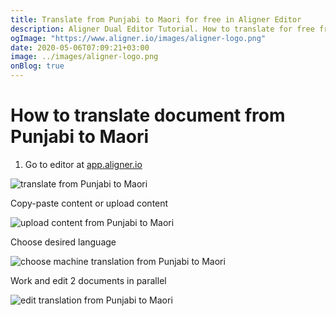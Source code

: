 ```yaml
---
title: Translate from Punjabi to Maori for free in Aligner Editor
description: Aligner Dual Editor Tutorial. How to translate for free from Punjabi to Maori. Aligner is multilingual document management platform. 
ogImage: "https://www.aligner.io/images/aligner-logo.png"
date: 2020-05-06T07:09:21+03:00
image: ../images/aligner-logo.png
onBlog: true
---
```


# How to translate document from Punjabi to Maori

1. Go to editor at [app.aligner.io](https://app.aligner.io "Aligner App web page")

![translate from Punjabi to Maori](../aligner-blank-editor.png "translate from Punjabi to Maori")

Copy-paste content or upload content

![upload content from Punjabi to Maori](../aligner-uploaded-document.png "upload content from Punjabi to Maori")

Choose desired language

![choose machine translation from Punjabi to Maori](../aligner-language-dropdown.png "choose machine translation from Punjabi to Maori")

Work and edit 2 documents in parallel

![edit translation from Punjabi to Maori](../aligner-double-sitded-editor.png "edit translation from Punjabi to Maori")

